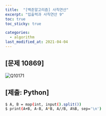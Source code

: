 ```yaml
---
title:  "[백준알고리즘] 사칙연산"
excerpt: "입출력과 사칙연산 9"
toc: true
toc_sticky: true

categories:
  - algorithm
last_modified_at: 2021-04-04
---
```


## [문제 10869]
![Q10171](/img/algorithm2.JPG)
<br>
## [제출: Python]
```bash
$ A, B = map(int, input().split())
$ print(A+B, A-B, A*B, A//B, A%B, sep='\n')
```
